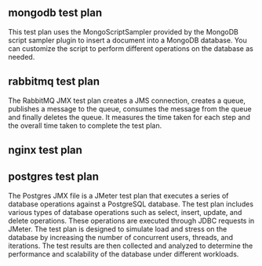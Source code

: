 
## mongodb test plan
This test plan uses the MongoScriptSampler provided by the MongoDB script sampler plugin to insert a document into a MongoDB database. You can customize the script to perform different operations on the database as needed.

## rabbitmq test plan
The RabbitMQ JMX test plan creates a JMS connection, creates a queue, publishes a message to the queue, consumes the message from the queue and finally deletes the queue. It measures the time taken for each step and the overall time taken to complete the test plan.

## nginx test plan

## postgres test plan
The Postgres JMX file is a JMeter test plan that executes a series of database operations against a PostgreSQL database. The test plan includes various types of database operations such as select, insert, update, and delete operations. These operations are executed through JDBC requests in JMeter. The test plan is designed to simulate load and stress on the database by increasing the number of concurrent users, threads, and iterations. The test results are then collected and analyzed to determine the performance and scalability of the database under different workloads.
